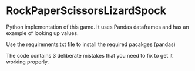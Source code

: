 # RockPaperScissorsLizardSpock
Python implementation of this game. It uses Pandas dataframes and has an example of looking up values.

Use the requirements.txt file to install the required pacakges (pandas)

The code contains 3 deliberate mistakes that you need to fix to get it working properly. 
